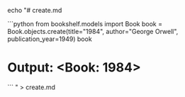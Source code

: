 echo "# create.md

\`\`\`python
from bookshelf.models import Book
book = Book.objects.create(title=\"1984\", author=\"George Orwell\", publication_year=1949)
book
# Output: <Book: 1984>
\`\`\`
" > create.md

